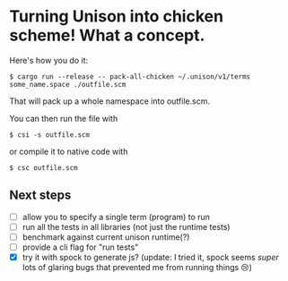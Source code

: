 # Turning Unison into chicken scheme! What a concept.

Here's how you do it:

```
$ cargo run --release -- pack-all-chicken ~/.unison/v1/terms some_name.space ./outfile.scm
```

That will pack up a whole namespace into outfile.scm.

You can then run the file with
```
$ csi -s outfile.scm
```
or compile it to native code with
```
$ csc outfile.scm
```

## Next steps

- [ ] allow you to specify a single term (program) to run
- [ ] run all the tests in all libraries (not just the runtime tests)
- [ ] benchmark against current unison runtime(?)
- [ ] provide a cli flag for "run tests"
- [x] try it with spock to generate js? (update: I tried it, spock seems *super* lots of glaring bugs that prevented me from running things 😢)
